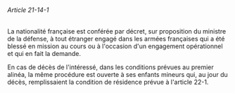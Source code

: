 ###### Article 21-14-1

La nationalité française est conférée par décret, sur proposition du ministre de la défense, à tout étranger engagé dans les armées françaises qui a été blessé en mission au cours ou à l'occasion d'un engagement opérationnel et qui en fait la demande.

En cas de décès de l'intéressé, dans les conditions prévues au premier alinéa, la même procédure est ouverte à ses enfants mineurs qui, au jour du décès, remplissaient la condition de résidence prévue à l'article 22-1.

